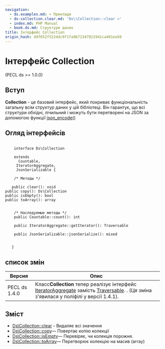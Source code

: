 ```yaml
---
navigation:
  - ds.examples.md: « Приклади
  - ds-collection.clear.md: 'Ds\\Collection::clear »'
  - index.md: PHP Manual
  - book.ds.md: Структури даних
title: Інтерфейс Collection
origin_hash: ddf652f5224dc9f1fa9671347921941ca401ea50
---
```

# Інтерфейс Collection

(PECL ds >= 1.0.0)

## Вступ

**Collection** - це базовий інтерфейс, який покриває функціональність загальну всім структур даних у цій бібліотеці. Він гарантує, що всі структури обхідні, лічильний і можуть бути перетворені на JSON за допомогою функції [json\_encode()](function.json-encode.md)

## Огляд інтерфейсів

```classsynopsis

    interface Ds\Collection

    extends
      Countable,
     IteratorAggregate,
     JsonSerializable {

    /* Методы */
    
   public clear(): void
public copy(): Ds\Collection
public isEmpty(): bool
public toArray(): array


    /* Наследуемые методы */
    public Countable::count(): int

    public IteratorAggregate::getIterator(): Traversable

    public JsonSerializable::jsonSerialize(): mixed


   }
```

## список змін

| Версия | Опис |
| --- | --- |
| PECL ds 1.4.0 | Класс**Collection** тепер реалізує інтерфейс [IteratorAggregate](class.iteratoraggregate.md) замість [Traversable](class.traversable.md). . (Ця зміна з'явилася у поліфілі у версії 1.4.1). |

## Зміст

-   [Ds\\Collection::clear](ds-collection.clear.md) \- Видаляє всі значення
-   [Ds\\Collection::copy](ds-collection.copy.md)— Повертає копію колекції
-   [Ds\\Collection::isEmpty](ds-collection.isempty.md)— Перевіряє, чи колекція порожня.
-   [Ds\\Collection::toArray](ds-collection.toarray.md)— Перетворює колекцію на масив (array)
